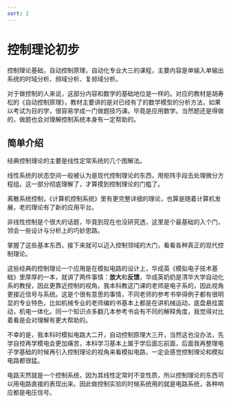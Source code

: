 ```yaml
---
sort: 2
---
```

# 控制理论初步

控制理论基础，自动控制原理，自动化专业大三的课程，主要内容是单输入单输出系统的时域分析、频域分析、复频域分析。

对于做控制的人来说，这部分内容和数学的基础地位是一样的。对应的教材是胡寿松的《自动控制原理》，教材主要讲的是对已经有了的数学模型的分析方法，如果以考试为目的学，很容易学成一门做题技巧课。毕竟是应用数学。当然题还是得做的，做题也会对理解控制系统本身有一定帮助的。

## 简单介绍

经典控制理论的主要是线性定常系统的几个图解法。

线性系统的状态空间一般被认为是现代控制理论的东西，用矩阵手段去处理微分方程组。这一部分彻底理解了，才算摸到控制理论的门槛了。

离散系统控制，《计算机控制系统》里有更完整详细的理论，也算是随着计算机发展，老的理论有了新的应用平台。

非线性控制是个很大的话题，毕竟到现在也没研究透，这里是个最基础的入个门，领会一些设计与分析上的巧妙思路。

掌握了这些基本东西，接下来就可以迈入控制领域的大门，看看各种真正的现代控制理论。

这些经典的控制理论一个应用是在模拟电路的设计上，华成英《模拟电子技术基础》里厚厚的一本，就讲了两件事情：**放大**和**反馈**，华成英奶奶是清华大学自动化系的教授，因此更靠近控制的视角。我本科教这门课的老师是电子系的，因此视角更接近信号与系统。这是个很有意思的事情，不同老师的参考书举得例子都有很明显的专业特色，比如机械专业的老师编的书基本上都是在讲机械运动，底盘悬挂震动，机电一体化。同一个知识点多翻几本参考书会有不同的解释角度，我觉得对比着看是会对理解有更大帮助的。

不幸的是，我本科时模拟电路大二开，自动控制原理大三开，当然这也没办法，先学自控再学模电会更加痛苦，本科学习基本上属于学后面忘前面，后面我再整理电子学基础的时候再引入控制理论的视角来看模拟电路，一定会感觉控制理论和模拟电路都很猛。

电路天然就是一个控制系统，因为其线性定常时不变性质，所以控制理论的东西可以用电路直接的表现出来。因此做控制实验的时候系统用的就是电路系统，各种响应都是电压信号。


